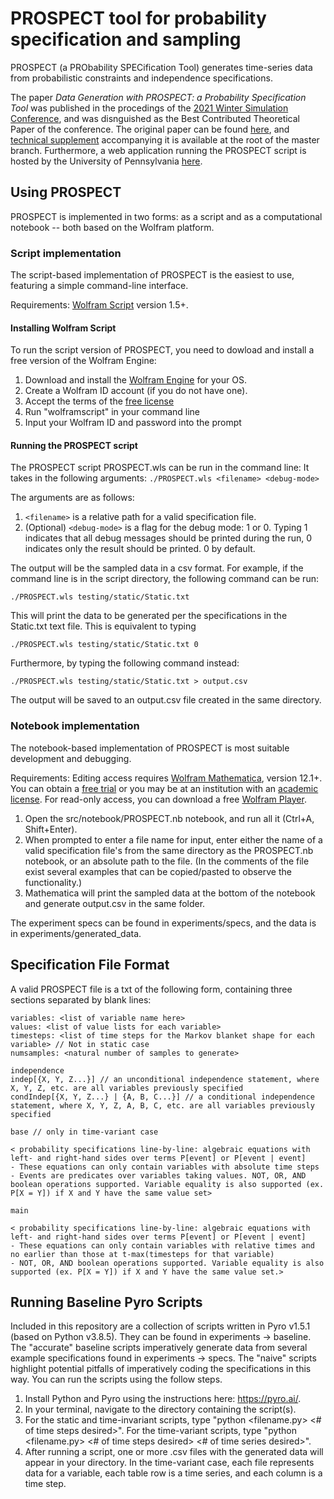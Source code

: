 # PROSPECT tool for probability specification and sampling
PROSPECT (a PRObability SPECification Tool) generates time-series data from probabilistic constraints and independence specifications.

The paper *Data Generation with PROSPECT: a Probability Specification Tool* was published in the procedings of the [2021 Winter Simulation Conference](https://meetings.informs.org/wordpress/wsc2021/), and was disnguished as the Best Contributed Theoretical Paper of the conference. The original paper can be found [here](https://dl.acm.org/doi/abs/10.5555/3522802.3522966), and [technical supplement](technical_supplement.pdf) accompanying it is available at the root of the master branch. Furthermore, a web application running the PROSPECT script is hosted by the University of Pennsylvania [here](https://prospect.precise.seas.upenn.edu).

## Using PROSPECT

PROSPECT is implemented in two forms: as a script and as a computational notebook -- both based on the Wolfram platform. 

### Script implementation

The script-based implementation of PROSPECT is the easiest to use, featuring a simple command-line interface. 

Requirements: [Wolfram Script](https://www.wolfram.com/wolframscript/) version 1.5+. 

#### Installing Wolfram Script

To run the script version of PROSPECT, you need to dowload and install a free version of the Wolfram Engine: 

1) Download and install the [Wolfram Engine](https://www.wolfram.com/engine/) for your OS. 
2) Create a Wolfram ID account (if you do not have one). 
3) Accept the terms of the [free license](https://www.wolfram.com/engine/free-license)
4) Run "wolframscript" in your command line
5) Input your Wolfram ID and password into the prompt

#### Running the PROSPECT script

The PROSPECT script PROSPECT.wls can be run in the command line: It takes in the following arguments: ```
./PROSPECT.wls <filename> <debug-mode> ```

The arguments are as follows: 
1) ```<filename>``` is a relative path for a valid specification file. 
2) (Optional) ``` <debug-mode> ``` is a flag for the debug mode: 1 or 0. Typing 1 indicates that all debug messages should be printed during the run, 0 indicates only the result should be printed. 0 by default.

The output will be the sampled data in a csv format. For example, if the command line is in the script directory, the following command can be run:
```
./PROSPECT.wls testing/static/Static.txt
```
This will print the data to be generated per the specifications in the Static.txt text file. This is equivalent to typing
```
./PROSPECT.wls testing/static/Static.txt 0
```
Furthermore, by typing the following command instead:
```
./PROSPECT.wls testing/static/Static.txt > output.csv
```
The output will be saved to an output.csv file created in the same directory.

### Notebook implementation
The notebook-based implementation of PROSPECT is most suitable development and debugging. 

Requirements: Editing access requires [Wolfram Mathematica](https://www.wolfram.com/mathematica/), version 12.1+. You can obtain a [free trial](https://www.wolfram.com/mathematica/trial/) or you may be at an institution with an [academic license](https://www.wolfram.com/mathematica/pricing/colleges-universities/). For read-only access, you can download a free [Wolfram Player](https://www.wolfram.com/player/). 

1) Open the src/notebook/PROSPECT.nb notebook, and run all it (Ctrl+A, Shift+Enter).
2) When prompted to enter a file name for input, enter either the name of a valid specification file's from the same directory as the PROSPECT.nb notebook, or an absolute path to the file. (In the comments of the file exist several examples that can be copied/pasted to observe the functionality.)
3) Mathematica will print the sampled data at the bottom of the notebook and generate output.csv in the same folder.

The experiment specs can be found in experiments/specs, and the data is in experiments/generated_data.

## Specification File Format

A valid PROSPECT file is a txt of the following form, containing three sections separated by blank lines:

```casetype: <one of "static", "timeinvariant", or "timevariant">  
variables: <list of variable name here>  
values: <list of value lists for each variable>  
timesteps: <list of time steps for the Markov blanket shape for each variable> // Not in static case  
numsamples: <natural number of samples to generate>  

independence  
indep[{X, Y, Z...}] // an unconditional independence statement, where X, Y, Z, etc. are all variables previously specified  
condIndep[{X, Y, Z...} | {A, B, C...}] // a conditional independence statement, where X, Y, Z, A, B, C, etc. are all variables previously specified

base // only in time-variant case

< probability specifications line-by-line: algebraic equations with left- and right-hand sides over terms P[event] or P[event | event]  
- These equations can only contain variables with absolute time steps
- Events are predicates over variables taking values. NOT, OR, AND boolean operations supported. Variable equality is also supported (ex. P[X = Y]) if X and Y have the same value set>

main

< probability specifications line-by-line: algebraic equations with left- and right-hand sides over terms P[event] or P[event | event]  
- These equations can only contain variables with relative times and no earlier than those at t-max(timesteps for that variable)
- NOT, OR, AND boolean operations supported. Variable equality is also supported (ex. P[X = Y]) if X and Y have the same value set.>
```

## Running Baseline Pyro Scripts
Included in this repository are a collection of scripts written in Pyro v1.5.1 (based on Python v3.8.5). They can be found in experiments -> baseline. The "accurate" baseline scripts imperatively generate data from several example specifications found in experiments -> specs. The "naive" scripts highlight potential pitfalls of imperatively coding the specifications in this way. You can run the scripts using the follow steps.
1) Install Python and Pyro using the instructions here: https://pyro.ai/.
2) In your terminal, navigate to the directory containing the script(s).
3) For the static and time-invariant scripts, type "python <filename.py> <# of time steps desired>". For the time-variant scripts, type "python <filename.py> <# of time steps desired> <# of time series desired>".
4) After running a script, one or more .csv files with the generated data will appear in your directory. In the time-variant case, each file represents data for a variable, each table row is a time series, and each column is a time step.
